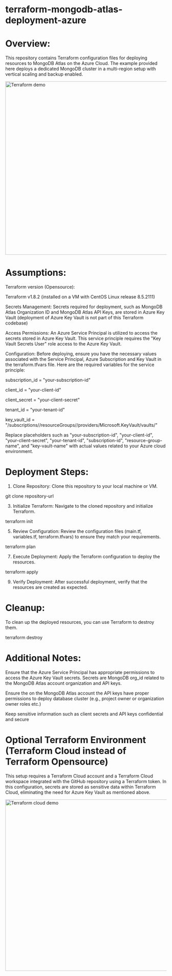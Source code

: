 
# terraform-mongodb-atlas-deployment-azure

# Overview:

This repository contains Terraform configuration files for deploying resources to MongoDB Atlas on the Azure Cloud. The example provided here deploys a dedicated MongoDB cluster in a multi-region setup with vertical scaling and backup enabled.

<img width="542" alt="Terraform demo" src="https://github.com/user-attachments/assets/d9acc13e-ae80-47e9-ad6a-8143e8d6741c">

# Assumptions:

Terraform version (Opensource):

Terraform v1.8.2 (installed on a VM with CentOS Linux release 8.5.2111)

Secrets Management: Secrets required for deployment, such as MongoDB Atlas Organization ID and MongoDB Atlas API Keys, are stored in Azure Key Vault (deployment of Azure Key Vault is not part of this Terraform codebase)

Access Permissions: An Azure Service Principal is utilized to access the secrets stored in Azure Key Vault. This service principle requires the "Key Vault Secrets User" role access to the Azure Key Vault.

Configuration: Before deploying, ensure you have the necessary values associated with the Service Principal, Azure Subscription and Key Vault in the terraform.tfvars file. Here are the required variables for the service principle:

subscription_id = "your-subscription-id"

client_id       = "your-client-id" 

client_secret   = "your-client-secret"

tenant_id       = "your-tenant-id"

key_vault_id    = "/subscriptions/<subscription-id>/resourceGroups/<resource-group-name>/providers/Microsoft.KeyVault/vaults/<key-vault-name>"

Replace placeholders such as "your-subscription-id", "your-client-id", "your-client-secret", "your-tenant-id", "subscription-id", "resource-group-name", and "key-vault-name" with actual values related to your Azure cloud environment.

# Deployment Steps:

1. Clone Repository: Clone this repository to your local machine or VM.

git clone repository-url

3. Initialize Terraform: Navigate to the cloned repository and initialize Terraform.

terraform init

5. Review Configuration: Review the configuration files (main.tf, variables.tf, terraform.tfvars) to ensure they match your requirements.

terraform plan

7. Execute Deployment: Apply the Terraform configuration to deploy the resources.

terraform apply

9. Verify Deployment: After successful deployment, verify that the resources are created as expected.

# Cleanup:

To clean up the deployed resources, you can use Terraform to destroy them.

terraform destroy

# Additional Notes:

Ensure that the Azure Service Principal has appropriate permissions to access the Azure Key Vault secrets. Secrets are MongoDB org_id related to the MongoDB Atlas account organization and API keys.

Ensure the on the MongoDB Atlas account the API keys have proper permissions to deploy database cluster (e.g., project owner or organization owner roles etc.)

Keep sensitive information such as client secrets and API keys confidential and secure


# Optional Terraform Environment (Terraform Cloud instead of Terraform Opensource)

This setup requires a Terraform Cloud account and a Terraform Cloud workspace integrated with the GitHub repository using a Terraform token. In this configuration, secrets are stored as sensitive data within Terraform Cloud, eliminating the need for Azure Key Vault as mentioned above.


<img width="536" alt="Terraform cloud demo" src="https://github.com/user-attachments/assets/7d799f81-9a9f-416d-a431-3710a254dee5">

